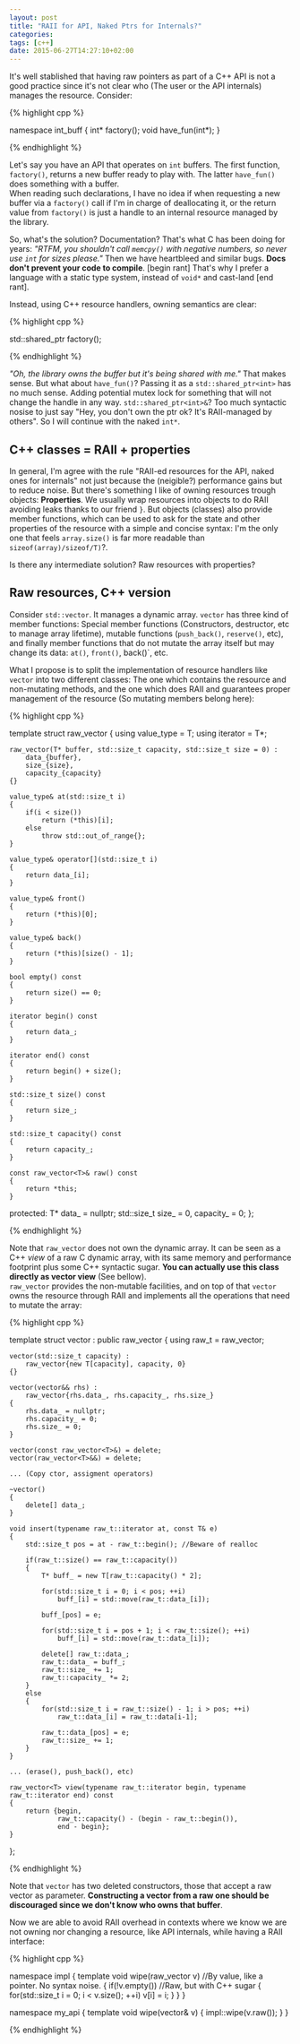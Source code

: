 ```yaml
---
layout: post
title: "RAII for API, Naked Ptrs for Internals?"
categories: 
tags: [c++]
date: 2015-06-27T14:27:10+02:00
---
```


It's well stablished that having raw pointers as part of a C++ API is not a good practice since it's not clear who (The user or the API internals) manages the resource. Consider:

{% highlight cpp %}

namespace int_buff
{
    int* factory();
    void have_fun(int*);
}

{% endhighlight %}

Let's say you have an API that operates on `int` buffers. The first function, `factory()`, returns a new buffer ready to play with. The latter `have_fun()` does something with a buffer.  
When reading such declarations, I have no idea if when requesting a new buffer via a `factory()` call if I'm in charge of deallocating it, or the return value from `factory()` is just a handle to an internal resource managed by the library. 

So, what's the solution? Documentation? That's what C has been doing for years: *"RTFM, you shouldn't call `memcpy()` with negative numbers, so never use `int` for sizes please."* Then we have heartbleed and similar bugs. **Docs don't prevent your code to compile**. [begin rant] That's why I prefer a language with a static type system, instead of `void*` and cast-land [end rant].

Instead, using C++ resource handlers, owning semantics are clear:

{% highlight cpp %}

std::shared_ptr<int> factory();

{% endhighlight %}

*"Oh, the library owns the buffer but it's being shared with me."* That makes sense. But what about `have_fun()`? Passing it as a `std::shared_ptr<int>` has no much sense. Adding potential mutex lock for something that will not change the handle in any way. `std::shared_ptr<int>&`? Too much syntactic nosise to just say "Hey, you don't own the ptr ok? It's RAII-managed by others". So I will continue with the naked `int*`.

## C++ classes = RAII + properties

In general, I'm agree with the rule "RAII-ed resources for the API, naked ones for internals" not just because the (neigible?) performance gains but to reduce noise. But there's something I like of owning resources trough objects: **Properties**. We usually wrap resources into objects to do RAII avoiding leaks thanks to our friend `}`. But objects (classes) also provide member functions, which can be used to ask for the state and other properties of the resource with a simple and concise syntax: I'm the only one that feels `array.size()` is far more readable than `sizeof(array)/sizeof/T)`?.

Is there any intermediate solution? Raw resources with properties?

## Raw resources, C++ version

Consider `std::vector`. It manages a dynamic array. `vector` has three kind of member functions: Special member functions (Constructors, destructor, etc to manage array lifetime), mutable functions (`push_back()`, `reserve()`, etc), and finally member functions that do not mutate the array itself but may change its data: `at()`, `front()`, back()`, etc.

What I propose is to split the implementation of resource handlers like `vector` into two different classes: The one which contains the resource and non-mutating methods, and the one which does RAII and guarantees proper management of the resource (So mutating members belong here):

{% highlight cpp %}

template<typename T>
struct raw_vector
{
    using value_type = T;
    using iterator = T*;

    raw_vector(T* buffer, std::size_t capacity, std::size_t size = 0) :
        data_{buffer},
        size_{size},
        capacity_{capacity}
    {}

    value_type& at(std::size_t i)
    {
        if(i < size())
            return (*this)[i];
        else
            throw std::out_of_range{};
    }

    value_type& operator[](std::size_t i)
    {
        return data_[i];
    }

    value_type& front()
    {
        return (*this)[0];
    }

    value_type& back()
    {
        return (*this)[size() - 1];
    }
    
    bool empty() const
    {
        return size() == 0;
    }

    iterator begin() const
    {
        return data_;
    }

    iterator end() const
    {
        return begin() + size();
    }

    std::size_t size() const
    {
        return size_;
    }

    std::size_t capacity() const
    {
        return capacity_;
    }

    const raw_vector<T>& raw() const
    {
        return *this;
    }

protected:
    T* data_ = nullptr;
    std::size_t size_ = 0, capacity_ = 0; 
};

{% endhighlight %}

Note that `raw_vector` does not own the dynamic array. It can be seen as a C++ *view* of a raw C dynamic array, with its same memory and performance footprint plus some C++ syntactic sugar. **You can actually use this class directly as vector view** (See bellow).  
`raw_vector` provides the non-mutable facilities, and on top of that `vector` owns the resource through RAII and implements all the operations that need to mutate the array:

{% highlight cpp %}

template<typename T>
struct vector : public raw_vector<T>
{
    using raw_t = raw_vector<T>;

    vector(std::size_t capacity) :
        raw_vector{new T[capacity], capacity, 0}
    {}

    vector(vector&& rhs) :
        raw_vector{rhs.data_, rhs.capacity_, rhs.size_}
    {
        rhs.data_ = nullptr;
        rhs.capacity_ = 0;
        rhs.size_ = 0;          
    }

    vector(const raw_vector<T>&) = delete;
    vector(raw_vector<T>&&) = delete;

    ... (Copy ctor, assigment operators)

    ~vector()
    {
        delete[] data_;
    }

    void insert(typename raw_t::iterator at, const T& e)
    {
        std::size_t pos = at - raw_t::begin(); //Beware of realloc

        if(raw_t::size() == raw_t::capacity())
        {
            T* buff_ = new T[raw_t::capacity() * 2];

            for(std::size_t i = 0; i < pos; ++i)
                buff_[i] = std::move(raw_t::data_[i]);

            buff_[pos] = e;

            for(std::size_t i = pos + 1; i < raw_t::size(); ++i)
                buff_[i] = std::move(raw_t::data_[i]);

            delete[] raw_t::data_;
            raw_t::data_ = buff_;
            raw_t::size_ += 1;
            raw_t::capacity_ *= 2;
        }
        else
        {
            for(std::size_t i = raw_t::size() - 1; i > pos; ++i)
                raw_t::data_[i] = raw_t::data[i-1];

            raw_t::data_[pos] = e;
            raw_t::size_ += 1;
        }
    }

    ... (erase(), push_back(), etc)

    raw_vector<T> view(typename raw_t::iterator begin, typename raw_t::iterator end) const
    {
        return {begin, 
                raw_t::capacity() - (begin - raw_t::begin()),
                end - begin};
    }
};

{% endhighlight %}

Note that `vector` has two deleted constructors, those that accept a raw vector as parameter. **Constructing a vector from a raw one should be discouraged since we don't know who owns that buffer**.

Now we are able to avoid RAII overhead in contexts where we know we are not owning nor changing a resource, like API internals, while having a RAII interface:

{% highlight cpp %}

namespace impl
{
    template<typename T>
    void wipe(raw_vector<T> v) //By value, like a pointer. No syntax noise. 
    {
        if(!v.empty()) //Raw, but with C++ sugar
        {
            for(std::size_t i = 0; i < v.size(); ++i)
                v[i] = i;
        }
    }
}

namespace my_api
{
    template<typename T>
    void wipe(vector<T>& v)
    {
        impl::wipe(v.raw());
    }
}

{% endhighlight %}
